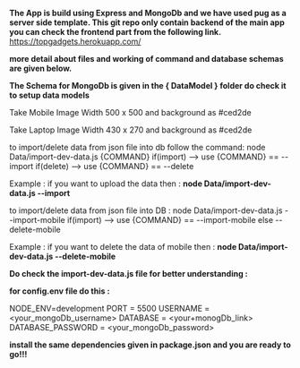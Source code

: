 **The App is build using Express and MongoDb and we have used pug as a server side template. This git repo only contain backend of the main app you can check the frontend part from the following link.** https://topgadgets.herokuapp.com/

**more detail about files and working of command and database schemas are given below.**

**The Schema for MongoDb is given in the { DataModel } folder do check it to setup data models**

Take Mobile Image Width 500 x 500 and background as #ced2de

Take Laptop Image Width 430 x 270 and background as #ced2de

to import/delete data from json file into db follow the command:
node Data/import-dev-data.js {COMMAND}
if(import) --> use {COMMAND} == --import
if(delete) --> use {COMMAND} == --delete

Example : if you want to upload the data then :
**node Data/import-dev-data.js --import**

to import/delete data from json file into DB :
node Data/import-dev-data.js --import-mobile
if(import) --> use {COMMAND} == --import-mobile
else --delete-mobile

Example : if you want to delete the data of mobile then :
**node Data/import-dev-data.js --delete-mobile**

**Do check the import-dev-data.js file for better understanding :**

**for config.env file do this :**

NODE_ENV=development
PORT = 5500
USERNAME = <your_mongoDb_username>
DATABASE = <your+monogDb_link>
DATABASE_PASSWORD = <your_mongoDb_password>

**install the same dependencies given in package.json and you are ready to go!!!**
